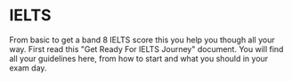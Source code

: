 # IELTS
From basic to get a band 8 IELTS score this you help you though all your way. First read this "Get Ready For IELTS Journey" document. You will find all your guidelines here, from how to start and what you should in your exam day.
